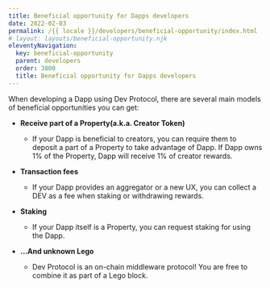 ```yaml
---
title: Beneficial opportunity for Dapps developers
date: 2022-02-03
permalink: /{{ locale }}/developers/beneficial-opportunity/index.html
# layout: layouts/beneficial-opportunity.njk
eleventyNavigation:
  key: beneficial-opportunity
  parent: developers
  order: 3800
  title: Beneficial opportunity for Dapps developers
---
```


When developing a Dapp using Dev Protocol, there are several main models of beneficial opportunities you can get:

- **Receive part of a Property(a.k.a. Creator Token)**

  - If your Dapp is beneficial to creators, you can require them to deposit a part of a Property to take advantage of Dapp. If Dapp owns 1% of the Property, Dapp will receive 1% of creator rewards.

- **Transaction fees**

  - If your Dapp provides an aggregator or a new UX, you can collect a DEV as a fee when staking or withdrawing rewards.

- **Staking**

  - If your Dapp itself is a Property, you can request staking for using the Dapp.

- **...And unknown Lego**
  - Dev Protocol is an on-chain middleware protocol! You are free to combine it as part of a Lego block.
